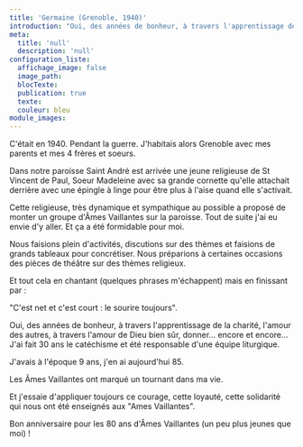 ```yaml
---
title: 'Germaine (Grenoble, 1940)'
introduction: "Oui, des années de bonheur, à travers l'apprentissage de la charité, l'amour des autres, à travers l'amour de Dieu bien sûr, donner... encore et encore..."
meta:
  title: 'null'
  description: 'null'
configuration_liste:
  affichage_image: false
  image_path:
  blocTexte:
  publication: true
  texte:
  couleur: bleu
module_images:
---
```



C'était en 1940. Pendant la guerre. J'habitais alors Grenoble avec mes parents et mes 4 frères et soeurs.

Dans notre paroisse Saint André est arrivée une jeune religieuse de St Vincent de Paul, Soeur Madeleine avec sa grande cornette qu'elle attachait derrière avec une épingle à linge pour être plus à l'aise quand elle s'activait.

Cette religieuse, très dynamique et sympathique au possible a proposé de monter un groupe d'Âmes Vaillantes sur la paroisse. Tout de suite j'ai eu envie d'y aller. Et ça a été formidable pour moi.

Nous faisions plein d'activités, discutions sur des thèmes et faisions de grands tableaux pour concrétiser. Nous préparions à certaines occasions des pièces de théâtre sur des thèmes religieux.

Et tout cela en chantant (quelques phrases m'échappent) mais en finissant par :

"C'est net et c'est court : le sourire toujours".

Oui, des années de bonheur, à travers l'apprentissage de la charité, l'amour des autres, à travers l'amour de Dieu bien sûr, donner… encore et encore… J'ai fait 30 ans le catéchisme et été responsable d'une équipe liturgique.

J'avais à l'époque 9 ans, j'en ai aujourd'hui 85.

Les Âmes Vaillantes ont marqué un tournant dans ma vie.

Et j'essaie d'appliquer toujours ce courage, cette loyauté, cette solidarité qui nous ont été enseignés aux "Ames Vaillantes".

Bon anniversaire pour les 80 ans d'Âmes Vaillantes (un peu plus jeunes que moi) !
